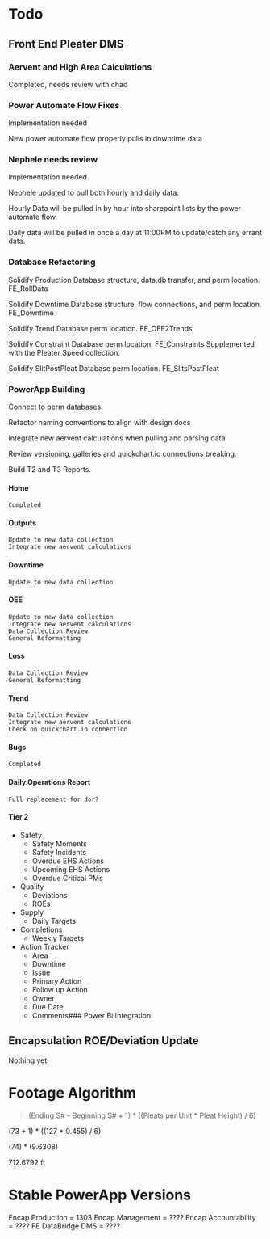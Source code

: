 # Todo

## Front End Pleater DMS

### Aervent and High Area Calculations

Completed, needs review with chad

### Power Automate Flow Fixes

Implementation needed

New power automate flow properly pulls in downtime data

### Nephele needs review

Implementation needed.

Nephele updated to pull both hourly and daily data.

Hourly Data will be pulled in by hour into sharepoint lists by
the power automate flow.

Daily data will be pulled in once a day at 11:00PM to update/catch
any errant data.

### Database Refactoring

Solidify Production Database structure, data.db transfer, and perm location.
    FE_RollData

Solidify Downtime Database structure, flow connections, and perm location.
    FE_Downtime

Solidify Trend Database perm location.
    FE_OEE2Trends

Solidify Constraint Database perm location.
    FE_Constraints
        Supplemented with the Pleater Speed collection.

Solidify SlitPostPleat Database perm location.
    FE_SlitsPostPleat


### PowerApp Building

Connect to perm databases.

Refactor naming conventions to align with design docs

Integrate new aervent calculations when pulling and parsing data

Review versioning, galleries and quickchart.io connections breaking.

Build T2 and T3 Reports.

#### Home
    Completed
#### Outputs
    Update to new data collection
    Integrate new aervent calculations
#### Downtime
    Update to new data collection
#### OEE
    Update to new data collection
    Integrate new aervent calculations
    Data Collection Review
    General Reformatting
#### Loss
    Data Collection Review
    General Reformatting
#### Trend
    Data Collection Review
    Integrate new aervent calculations
    Check on quickchart.io connection
#### Bugs
    Completed
#### Daily Operations Report 
    Full replacement for dor?
#### Tier 2
- Safety
    - Safety Moments
    - Safety Incidents
    - Overdue EHS Actions
    - Upcoming EHS Actions
    - Overdue Critical PMs
- Quality
    - Deviations
    - ROEs
- Supply
    - Daily Targets
- Completions
    - Weekly Targets
- Action Tracker
    - Area
    - Downtime
    - Issue
    - Primary Action
    - Follow up Action
    - Owner
    - Due Date
    - Comments### Power Bi Integration

## Encapsulation ROE/Deviation Update

Nothing yet.

# Footage Algorithm
> (Ending S# - Beginning S# + 1) * ((Pleats per Unit * Pleat Height) / 6)

(73 + 1) * ((127 * 0.455) / 6)

(74) * (9.6308)

712.6792 ft


# Stable PowerApp Versions
Encap Production = 1303
Encap Management = ????
Encap Accountability = ????
FE DataBridge DMS = ????